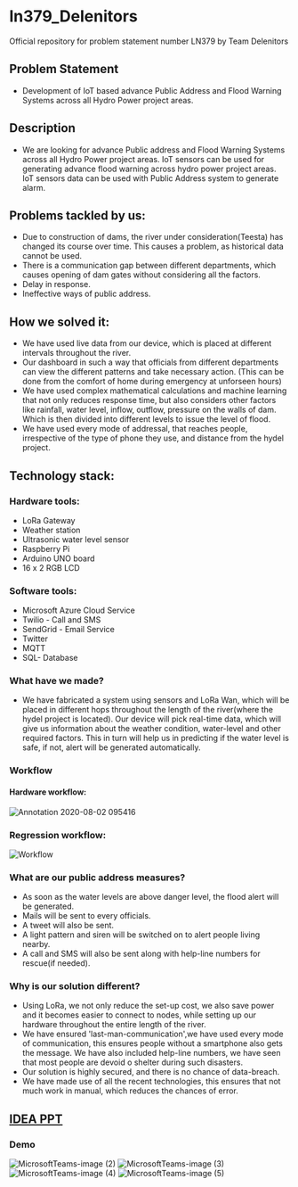 # ln379_Delenitors
Official repository for problem statement number LN379 by Team Delenitors
## Problem Statement
- Development of IoT based advance Public Address and Flood Warning Systems across all Hydro Power project areas.
## Description
- We are looking for advance Public address and Flood Warning Systems across all Hydro Power project areas. IoT sensors can be used for generating advance flood warning across hydro power project areas. IoT sensors data can be used with Public Address system to generate alarm.
## Problems tackled by us:
 - Due to construction of dams, the river under consideration(Teesta) has changed its course over time. This causes a problem, as historical data cannot be used.
 - There is a communication gap between different departments, which causes opening of dam gates without considering all the factors.
 - Delay in response.
 - Ineffective ways of public address.
## How we solved it:
 - We have used live data from our device, which is placed at different intervals throughout the river.
 - Our dashboard in such a way that officials from different departments can view the different patterns and take necessary action. (This can be done from the comfort of home during emergency at unforseen hours)
 - We have used complex mathematical calculations and machine learning that not only reduces response time, but also considers other factors like rainfall, water level, inflow, outflow, pressure on the walls of dam. Which is then divided into different levels to issue the level of flood.
 - We have used every mode of addressal, that reaches people, irrespective of the type of phone they use, and distance from the hydel project.
## Technology stack:
### Hardware tools: 
 - LoRa Gateway
 - Weather station
 - Ultrasonic water level sensor
 - Raspberry Pi
 - Arduino UNO board
 - 16 x 2 RGB LCD
### Software tools:
 - Microsoft Azure Cloud Service
 - Twilio - Call and SMS
 - SendGrid - Email Service
 - Twitter
 - MQTT
 - SQL- Database
### What have we made?
- We have fabricated a system using sensors and LoRa Wan, which will be placed in different hops throughout the length of the river(where the hydel project is located). Our device will pick real-time data, which will give us information about the weather condition, water-level and other required factors. This in turn will help us in predicting if the water level is safe, if not, alert will be generated automatically.
### Workflow
#### Hardware workflow:
![Annotation 2020-08-02 095416](https://user-images.githubusercontent.com/32809211/89115480-42e22d00-d4a6-11ea-9b92-9fe38d03ca8b.png)
### Regression workflow:
![Workflow](https://user-images.githubusercontent.com/32809211/89119291-dcbbd100-d4ca-11ea-84a2-76cc4f1cf29f.png)

### What are our public address measures?
 - As soon as the water levels are above danger level, the flood alert will be generated.
 - Mails will be sent to every officials.
 - A tweet will also be sent.
 - A light pattern and siren will be switched on to alert people living nearby. 
 - A call and SMS will also be sent along with help-line numbers for rescue(if needed).
### Why is our solution different?
 - Using LoRa, we not only reduce the set-up cost, we also save power and it becomes easier to connect to nodes, while setting up our hardware throughout the entire length of the river.
 - We have ensured 'last-man-communication',we have used every mode of communication, this ensures people without a smartphone also gets the message. We have also included help-line numbers, we have seen that most people are devoid o shelter during such disasters.
 - Our solution is highly secured, and there is no chance of data-breach.
 - We have made use of all the recent technologies, this ensures that not much work in manual, which reduces the chances of error.
## [IDEA PPT](https://www.canva.com/design/DAEDvV7yrZw/tp2auSNBxI-MPJzJHSykeQ/view?utm_content=DAEDvV7yrZw&utm_campaign=designshare&utm_medium=link&utm_source=homepage_design_menu)
### Demo
 ![MicrosoftTeams-image (2)](https://user-images.githubusercontent.com/32809211/89124157-79459980-d4f2-11ea-960c-b112f7017e55.png)
![MicrosoftTeams-image (3)](https://user-images.githubusercontent.com/32809211/89124161-7f3b7a80-d4f2-11ea-8f0d-3ecbbc783643.png)
![MicrosoftTeams-image (4)](https://user-images.githubusercontent.com/32809211/89124164-82366b00-d4f2-11ea-88ba-edc05e00034a.png)
![MicrosoftTeams-image (5)](https://user-images.githubusercontent.com/32809211/89124166-86fb1f00-d4f2-11ea-90ea-069e372e66c4.png)

